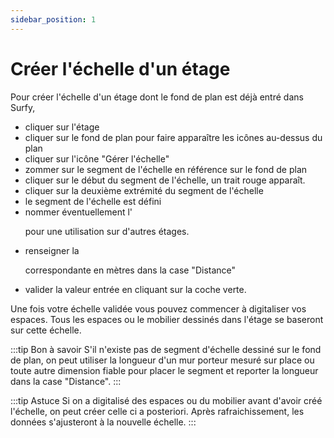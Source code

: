 ```yaml
---
sidebar_position: 1
---
```




# Créer l'échelle d'un étage

<Youtube code="NEuqxKqpIJM"/>

Pour créer l'échelle d'un étage dont le fond de plan est déjà entré dans Surfy,

-   cliquer sur l'étage
-   cliquer sur le fond de plan pour faire apparaître les icônes au-dessus du plan
-   cliquer sur l'icône "Gérer l'échelle"
-   zommer sur le segment de l'échelle en référence sur le fond de plan
-   cliquer sur le début du segment de l'échelle, un trait rouge apparaît.
-   cliquer sur la deuxième extrémité du segment de l'échelle
-   le segment de l'échelle est défini
-   nommer éventuellement l'<P code="mapScale:name" /> pour une utilisation sur d'autres étages.
-   renseigner la <P code="mapScale:distance" /> correspondante en mètres dans la case "Distance"
-   valider la valeur entrée en cliquant sur la coche verte.


Une fois votre échelle validée vous pouvez commencer à digitaliser vos espaces.
Tous les espaces ou le mobilier dessinés dans l'étage se baseront sur cette échelle.

:::tip Bon à savoir
S'il n'existe pas de segment d'échelle dessiné sur le fond de plan, on peut utiliser la longueur d'un mur porteur mesuré sur place ou toute autre dimension fiable pour placer le segment et reporter la longueur dans la case "Distance".
:::

:::tip Astuce
Si on a digitalisé des espaces ou du mobilier avant d'avoir créé l'échelle, on peut créer celle ci a posteriori. Après rafraichissement, les données s'ajusteront à la nouvelle échelle.
:::


